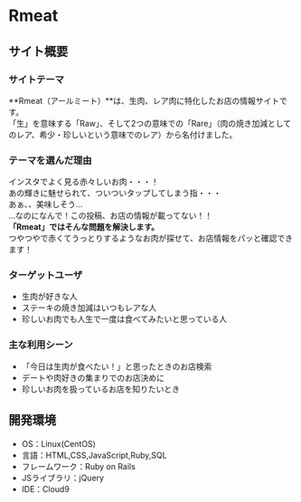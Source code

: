 # Rmeat

## サイト概要
### サイトテーマ
**Rmeat（アールミート）**は、生肉、レア肉に特化したお店の情報サイトです。<br>
「生」を意味する「Raw」、そして2つの意味での「Rare」（肉の焼き加減としてのレア、希少・珍しいという意味でのレア）から名付けました。

### テーマを選んだ理由
インスタでよく見る赤々しいお肉・・・！<br>
あの輝きに魅せられて、ついついタップしてしまう指・・・<br>
あぁ、、美味しそう…<br>
…なのになんで！この投稿、お店の情報が載ってない！！<br>
**「Rmeat」ではそんな問題を解決します。**<br>
つやつやで赤くてうっとりするようなお肉が探せて、お店情報をパッと確認できます！

### ターゲットユーザ
- 生肉が好きな人
- ステーキの焼き加減はいつもレアな人
- 珍しいお肉でも人生で一度は食べてみたいと思っている人

### 主な利用シーン
- 「今日は生肉が食べたい！」と思ったときのお店検索
- デートや肉好きの集まりでのお店決めに
- 珍しいお肉を扱っているお店を知りたいとき

## 開発環境
- OS：Linux(CentOS)
- 言語：HTML,CSS,JavaScript,Ruby,SQL
- フレームワーク：Ruby on Rails
- JSライブラリ：jQuery
- IDE：Cloud9